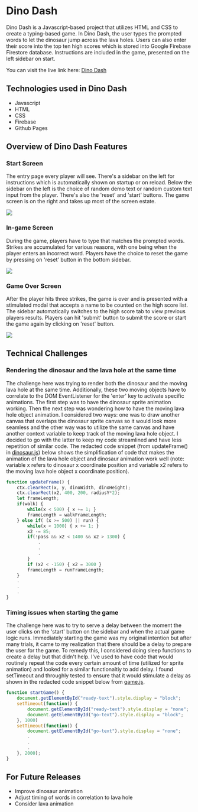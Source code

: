 # Dino Dash

Dino Dash is a Javascript-based project that utilizes HTML and CSS to create a typing-based game. In Dino Dash, the user types the prompted words to let the dinosaur jump across the lava holes. Users can also enter their score into the top ten high scores which is stored into Google Firebase Firestore database. Instructions are included in the game, presented on the left sidebar on start.

You can visit the live link here: [Dino Dash](https://winterfreddy.github.io/dino-dash/)

## Technologies used in Dino Dash
* Javascript
* HTML
* CSS
* Firebase
* Github Pages

## Overview of Dino Dash Features

### Start Screen
The entry page every player will see. There's a sidebar on the left for instructions which is automatically shown on startup or on reload. Below the sidebar on the left is the choice of random demo text or random custom text input from the player. There's also the 'reset' and 'start' buttons. The game screen is on the right and takes up most of the screen estate.

![](https://github.com/winterfreddy/dino-dash/blob/master/public/images/start.png)

### In-game Screen
During the game, players have to type that matches the prompted words. Strikes are accumulated for various reasons, with one being when the player enters an incorrect word. Players have the choice to reset the game by pressing on 'reset' button in the bottom sidebar.

![](https://github.com/winterfreddy/dino-dash/blob/master/public/images/middle.png)

### Game Over Screen
After the player hits three strikes, the game is over and is presented with a stimulated modal that accepts a name to be counted on the high score list. The sidebar automatically switches to the high score tab to view previous players results. Players can hit 'submit' button to submit the score or start the game again by clicking on 'reset' button.

![](https://github.com/winterfreddy/dino-dash/blob/master/public/images/end.png)

## Technical Challenges

### Rendering the dinosaur and the lava hole at the same time

The challenge here was trying to render both the dinosaur and the moving lava hole at the same time. Additionally, these two moving objects have to correlate to the DOM EventListener for the 'enter' key to activate specific animations. The first step was to have the dinosaur sprite animation working. Then the next step was wondering how to have the moving lava hole object animation. I considered two ways: one was to draw another canvas that overlaps the dinosaur sprite canvas so it would look more seamless and the other way was to utilize the same canvas and have another context variable to keep track of the moving lava hole object. I decided to go with the latter to keep my code streamlined and have less repetition of similar code. The redacted code snippet (from updateFrame() in [dinosaur.js](https://github.com/winterfreddy/dino-dash/blob/master/src/dinosaur.js)) below shows the simplification of code that makes the animation of the lava hole object and dinosaur animation work well (note: variable x refers to dinosaur x coordinate position and variable x2 refers to the moving lava hole object x coordinate position).

``` javascript
function updateFrame() {
    ctx.clearRect(x, y, dinoWidth, dinoHeight);
    ctx.clearRect(x2, 400, 200, radiusY*2);
    let frameLength;
    if(walk) {
        while(x < 500) { x += 1; }
        frameLength = walkFrameLength;
    } else if( (x >= 500) || run) {
        while(x < 1000) { x += 1; }
        x2 -= 85;
        if(!pass && x2 < 1400 && x2 > 1300) {
            .
            .
            .
        }
        if (x2 < -150) { x2 = 3000 }
        frameLength = runFrameLength;
    }
    .
    .
    .
}
```

### Timing issues when starting the game

The challenge here was to try to serve a delay between the moment the user clicks on the 'start' button on the sidebar and when the actual game logic runs. Immediately starting the game was my original intention but after many trials, it came to my realization that there should be a delay to prepare the user for the game. To remedy this, I considered doing sleep functions to create a delay but that didn't help. I've used to have code that would routinely repeat the code every certain amount of time (utilized for sprite animation) and looked for a similar functionaltiy to add delay. I found setTimeout and throughly tested to ensure that it would stimulate a delay as shown in the redacted code snippet below from [game.js](https://github.com/winterfreddy/dino-dash/blob/master/src/game.js).

``` javascript
function startGame() {
    document.getElementById("ready-text").style.display = "block";
    setTimeout(function() {
        document.getElementById("ready-text").style.display = "none";
        document.getElementById("go-text").style.display = "block";
    }, 1000)
    setTimeout(function() {
        document.getElementById("go-text").style.display = "none";
        .
        .
        .
    }, 2000);
}
```

## For Future Releases
* Improve dinosaur animation
* Adjust timing of words in correlation to lava hole
* Consider lava animation
